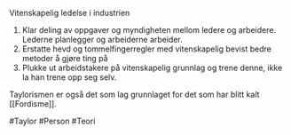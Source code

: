 Vitenskapelig ledelse i industrien

1) Klar deling av oppgaver og myndigheten mellom ledere og arbeidere. Lederne planlegger og arbeiderne arbeider.
2) Erstatte hevd og tommelfingerregler med vitenskapelig bevist bedre metoder å gjøre ting på
3) Plukke ut arbeidstakere på vitenskapelig grunnlag og trene denne, ikke la han trene opp seg selv.

Taylorismen er også det som lag grunnlaget for det som har blitt kalt [[Fordisme]].

#Taylor #Person #Teori 
